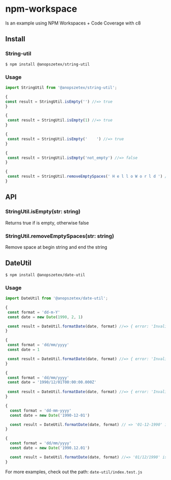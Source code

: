 # npm-workspace
Is an example using NPM Workspaces + Code Coverage with c8

## Install

### String-util
```
$ npm install @anopszetex/string-util
```

### Usage

```js
import StringUtil from '@anopszetex/string-util';

{
const result = StringUtil.isEmpty('') //=> true
}

{
 const result = StringUtil.isEmpty(1) //=> true
}

{
 const result = StringUtil.isEmpty('    ') //=> true
}

{
 const result = StringUtil.isEmpty('not_empty') //=> false
}

{
 const result = StringUtil.removeEmptySpaces(' H e l l o W o r l d ') //=> 'HelloWorld'
}
```
## API
### StringUtil.isEmpty(str: string)

Returns true if is empty, otherwise false

### StringUtil.removeEmptySpaces(str: string)

Remove space at begin string and end the string

## DateUtil
```
$ npm install @anopszetex/date-util
```

### Usage

```js
import DateUtil from '@anopszetex/date-util';

{
 const format = 'dd-m-Y'
 const date = new Date(1990, 2, 1)

 const result = DateUtil.formatDate(date, format) //=> { error: 'Invalid date format: dd-m-Y' }
}

{
 const format = 'dd/mm/yyyy'
 const date = 1

 const result = DateUtil.formatDate(date, format) //=> { error: 'Invalid date: 1' }
}

{
 const format = 'dd/mm/yyyy'
 const date = '1990/12/01T00:00:00.000Z'
 
 const result = DateUtil.formatDate(date, format) //=> { error: 'Invalid date: 1990/12/01T00:00:00.000Z' }
}

{
  const format = 'dd-mm-yyyy'
  const date = new Date('1990-12-01')

  const result = DateUtil.formatDate(date, format) // => '01-12-1990' is valid
}

{
  const format = 'dd/mm/yyyy'
  const date = new Date('1990.12.01')

  const result = DateUtil.formatDate(date, format) //=> '01/12/1990' is valid
}
```
For more examples, check out the path: `date-util/index.test.js`
